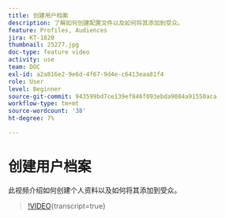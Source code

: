 ```yaml
---
title: 创建用户档案
description: 了解如何创建配置文件以及如何将其添加到受众。
feature: Profiles, Audiences
jira: KT-1820
thumbnail: 25277.jpg
doc-type: feature video
activity: use
team: DOC
exl-id: a2a816e2-9e6d-4f67-9d4e-c6413eaa81f4
role: User
level: Beginner
source-git-commit: 943599bd7ce139ef846f093ebda9084a91550aca
workflow-type: tm+mt
source-wordcount: '38'
ht-degree: 7%

---
```


# 创建用户档案

此视频介绍如何创建个人资料以及如何将其添加到受众。

>[!VIDEO](https://video.tv.adobe.com/v/25277/?learn=on){transcript=true}
